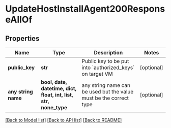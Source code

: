 # UpdateHostInstallAgent200ResponseAllOf


## Properties
Name | Type | Description | Notes
------------ | ------------- | ------------- | -------------
**public_key** | **str** | Public key to be put into &#x60;authorized_keys&#x60; on target VM | [optional] 
**any string name** | **bool, date, datetime, dict, float, int, list, str, none_type** | any string name can be used but the value must be the correct type | [optional]

[[Back to Model list]](../README.md#documentation-for-models) [[Back to API list]](../README.md#documentation-for-api-endpoints) [[Back to README]](../README.md)


